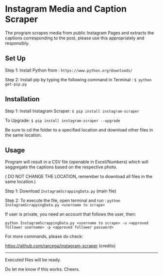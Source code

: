 # Instagram Media and Caption Scraper

The program scrapes media from public Instagram Pages and extracts the captions corresponding to the post, please use this appropriately and responsibly.

## Set Up
Step 1: Install Python from : 
`https://www.python.org/downloads/`

Step 2: Install pip by typing the following command in Terminal : 
`$ python get-pip.py`

## Installation

Step 1: Install Instagram Scraper:
`$ pip install instagram-scraper`

To Upgrade:
`$ pip install instagram-scraper --upgrade`

Be sure to cd the folder to a specified location and download other files in the same location.

## Usage

Program will result in a CSV file (openable in Excel/Numbers) which will seggregate the captions based on the respective photo.

( DO NOT CHANGE THE LOCATION, remember to download all files in the same location.)

Step 1: Download `InstagramScrappingData.py` (main file)

Step 2: To execute the file, open terminal and run : `python InstagramScrappingData.py <username to scrape>`

If user is private, you need an account that follows the user, then:

`python InstagramScrappingData.py <username to scrape> -u <approved follower username> -p <approved follower password>`

For more commands, please do check: 

https://github.com/rarcega/instagram-scraper (credits)

----------------
Executed files will be ready.

Do let me know if this works.
Cheers.
